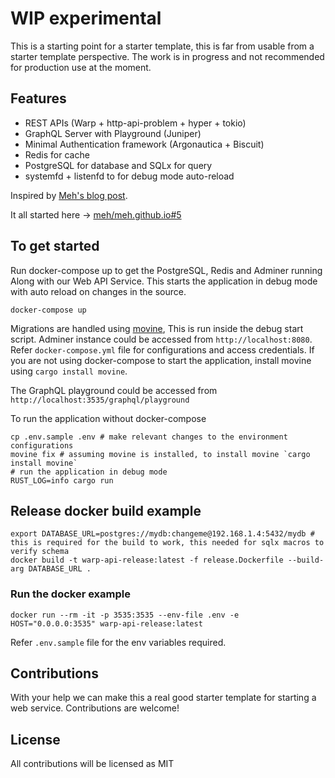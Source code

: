 # WIP experimental

This is a starting point for a starter template, this is far from usable from a starter template perspective.
The work is in progress and not recommended for production use at the moment.

## Features

* REST APIs (Warp + http-api-problem + hyper + tokio)
* GraphQL Server with Playground (Juniper)
* Minimal Authentication framework (Argonautica + Biscuit)
* Redis for cache
* PostgreSQL for database and SQLx for query
* systemfd + listenfd to for debug mode auto-reload

Inspired by [Meh's blog post](https://meh.schizofreni.co/2020-04-18/comfy-web-services-in-rust). 

It all started here → [meh/meh.github.io#5](https://github.com/meh/meh.github.io/issues/5#issuecomment-652088596)

## To get started 

Run docker-compose up to get the PostgreSQL, Redis and Adminer running Along with our Web API Service. 
This starts the application in debug mode with auto reload on changes in the source.

```
docker-compose up
```

Migrations are handled using [movine](https://github.com/byronwasti/movine), This is run inside the debug start script.
Adminer instance could be accessed from `http://localhost:8080`. Refer `docker-compose.yml` file for configurations and access credentials.
If you are not using docker-compose to start the application, install movine using `cargo install movine`.

The GraphQL playground could be accessed from `http://localhost:3535/graphql/playground`

To run the application without docker-compose 
```
cp .env.sample .env # make relevant changes to the environment configurations
movine fix # assuming movine is installed, to install movine `cargo install movine`
# run the application in debug mode
RUST_LOG=info cargo run
```

## Release docker build example

```
export DATABASE_URL=postgres://mydb:changeme@192.168.1.4:5432/mydb # this is required for the build to work, this needed for sqlx macros to verify schema
docker build -t warp-api-release:latest -f release.Dockerfile --build-arg DATABASE_URL .
```

### Run the docker example

```
docker run --rm -it -p 3535:3535 --env-file .env -e HOST="0.0.0.0:3535" warp-api-release:latest
```

Refer `.env.sample` file for the env variables required.

## Contributions

With your help we can make this a real good starter template for starting a web service.
Contributions are welcome!

## License

All contributions will be licensed as MIT

